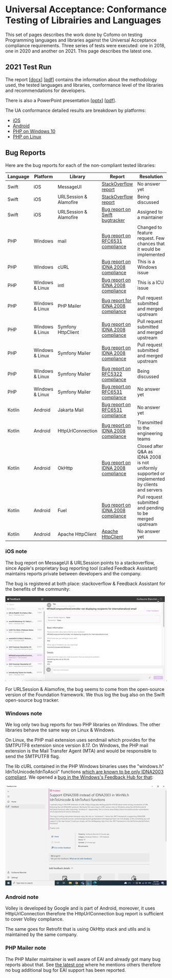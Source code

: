 # Universal Acceptance: Conformance Testing of Librairies and Languages

This set of pages describes the work done by Cofomo on testing Programming languages and libraries against the Universal Acceptance compliance requirements. 
Three series of tests were executed: one in 2018, one in 2020 and another on 2021. 
This page describes the latest one.

## 2021 Test Run

The report \[[docx](./UA-language-testing-20211208.docx)\] \[[pdf](./UA-language-testing-20211208.pdf)\] contains the information about the methodology used, the tested languages and libraries, conformance level of the libraries and recommendations for developers.

There is also a PowerPoint presentation \[[pptx](./UA-language-testing-20220105.pptx)\] \[[pdf](./UA-language-testing-20220105.pdf)\].

The UA conformance detailed results are breakdown by platforms:

 - [iOS](./ios-test-results.html)
 - [Android](./android-test-results.html)
 - [PHP on Windows 10](./windows-test-results.html)
 - [PHP on Linux](./php-linux-test-results.html)

## Bug Reports

Here are the bug reports for each of the non-compliant tested libraries:

| Language | Platform | Library | Report | Resolution |
|---|---|---|---|---|
| Swift | iOS | MessageUI | [StackOverflow report](https://stackoverflow.com/questions/69213585/mfmailcomposeviewcontroller-not-displaying-recipients-for-internationalized-emai) | No answer yet |
| Swift | iOS | URLSession & Alamofire | [StackOverflow report](https://stackoverflow.com/questions/69945768/swift-url-returns-nil-when-the-url-contains-an-internationalized-domain-name-id) | Being discussed |
| Swift | iOS | URLSession & Alamofire | [Bug report on Swift bugtracker](https://bugs.swift.org/browse/SR-15487) | Assigned to a maintainer |
| PHP | Windows | mail | [Bug report on RFC6531 compliance](https://bugs.php.net/bug.php?id=81615) | Changed to feature request. Few chances that it would be implemented |
| PHP | Windows | cURL | [Bug report on IDNA 2008 compliance](https://bugs.php.net/bug.php?id=81616) | This is a Windows issue |
| PHP | Windows & Linux | intl | [Bug report on IDNA 2008 compliance](https://bugs.php.net/bug.php?id=81628) | This is a ICU issue |
| PHP | Windows & Linux | PHP Mailer  | [Bug report for IDNA 2008 compliance](https://github.com/PHPMailer/PHPMailer/issues/2563) | Pull request submitted and merged upstream |
| PHP | Windows & Linux | Symfony HttpClient  | [Bug report on IDNA 2008 compliance](https://github.com/symfony/symfony/issues/44091)  | Pull request submitted and merged upstream |
| PHP | Windows & Linux | Symfony Mailer  | [Bug report on IDNA 2008 compliance](https://github.com/symfony/symfony/issues/44092) | Pull request submitted and merged upstream |
| PHP | Windows & Linux | Symfony Mailer  | [Bug report on RFC5322 compliance](https://github.com/symfony/symfony/issues/44094) | Being discussed |
| PHP | Windows & Linux | Symfony Mailer  | [Bug report on RFC6531 compliance](https://github.com/symfony/symfony/issues/44136) | No answer yet |
| Kotlin | Android | Jakarta Mail | [Bug report on RFC6531 compliance](https://github.com/eclipse-ee4j/mail/issues/589) | No answer yet |
| Kotlin | Android | HttpUrlConnection | [Bug report on IDNA 2008 compliance](https://issuetracker.google.com/issues/206015971) | Transmitted to the engineering teams |
| Kotlin | Android | OkHttp | [Bug report on IDNA 2008 compliance](https://github.com/square/okhttp/issues/6910) | Closed after Q&A as IDNA 2008 is not uniformly supported or implemented by clients and servers |
| Kotlin | Android | Fuel | [Bug report on IDNA 2008 compliance](https://github.com/kittinunf/fuel/issues/819) | Pull request submitted and pending to be merged upstream |
| Kotlin | Android | Apache HttpClient | [Apache HttpClient](https://issues.apache.org/jira/browse/HTTPCLIENT-2185) | No answer yet |


### iOS note

The bug report on MessageUI & URLSession points to a stackoverflow, since Apple's proprietary bug reporting tool (called Feedback Assistant) maintains reports private
between developers and the company. 

The bug is registered at both place: stackoverflow & Feedback Assistant for the benefits of the community:

![Feedback Assistant's screenshot](messageui_bug_report.png)

For URLSession & Alamofire, the bug seems to come from the open-source version of the Foundation framework. 
We thus log the bug also on the Swift open-source bug tracker.


### Windows note

We log only two bug reports for two PHP libraries on Windows. The other libraries behave the same way on Linux & Windows. 

On Linux, the PHP mail extension uses sendmail which provides for the SMTPUTF8 extension since version 8.17. On Windows, the PHP mail extension is the Mail Transfer Agent (MTA) and would be responsible to send the SMTPUTF8 flag. 

The lib cURL contained in the PHP Windows binaries uses the "windows.h" IdnToUnicode/IdnToAscii" functions [which are known to be only IDNA2003 compliant](https://docs.microsoft.com/en-us/windows/win32/api/winnls/nf-winnls-idntounicode). We opened a [bug in the Windows's Feedback Hub for that](https://aka.ms/AAeuxwu):

![Feedback Hub's screenshot](windows-report.png)

### Android note

Volley is developed by Google and is part of Android, moreover, it uses HttpUrlConnection therefore the HttpUrlConnection
bug report is sufficient to cover Volley compliance.

The same goes for Retrofit that is using OkHttp stack and utils and is maintained by the same company.

### PHP Mailer note

The PHP Mailer maintainer is well aware of EAI and already got many bug reports about that. See [the latest one](https://github.com/PHPMailer/PHPMailer/issues/1440) where he mentions others therefore no bug additional bug for EAI support has been reported.
